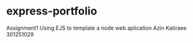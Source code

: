 # express-portfolio

Assignment1 
Using EJS to template a node web aplication
Azin Katiraee 301251029
